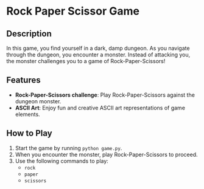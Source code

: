 # Rock Paper Scissor Game

## Description
In this game, you find yourself in a dark, damp dungeon. As you navigate through the dungeon, you encounter a monster. Instead of attacking you, the monster challenges you to a game of Rock-Paper-Scissors!

## Features
- **Rock-Paper-Scissors challenge**: Play Rock-Paper-Scissors against the dungeon monster.
- **ASCII Art**: Enjoy fun and creative ASCII art representations of game elements.

## How to Play
1. Start the game by running `python game.py`.
2. When you encounter the monster, play Rock-Paper-Scissors to proceed.
3. Use the following commands to play:
    - `rock`
    - `paper`
    - `scissors`
